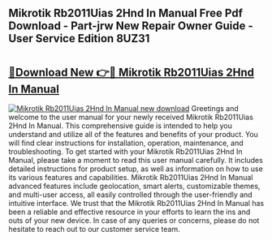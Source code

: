 ## Mikrotik Rb2011Uias 2Hnd In Manual Free Pdf Download - Part-jrw New Repair Owner Guide - User Service Edition 8UZ31

# <h2><a href="http://cf21714.oget.top/?id=Mikrotik+Rb2011Uias+2Hnd+In+Manual">🔗Download New 👉🔴 Mikrotik Rb2011Uias 2Hnd In Manual</a></h2>

[![Mikrotik Rb2011Uias 2Hnd In Manual new download](https://i.imgur.com/5g1atiW.png)](http://cf21714.oget.top/?id=Mikrotik+Rb2011Uias+2Hnd+In+Manual)
Greetings and welcome to the user manual for your newly received Mikrotik Rb2011Uias 2Hnd In Manual. This comprehensive guide is intended to help you understand and utilize all of the features and benefits of your product. You will find clear instructions for installation, operation, maintenance, and troubleshooting. To get started with your Mikrotik Rb2011Uias 2Hnd In Manual, please take a moment to read this user manual carefully. It includes detailed instructions for product setup, as well as information on how to use its various features and capabilities. Mikrotik Rb2011Uias 2Hnd In Manual advanced features include geolocation, smart alerts, customizable themes, and multi-user access, all easily controlled through the user-friendly and intuitive interface. We trust that the Mikrotik Rb2011Uias 2Hnd In Manual has been a reliable and effective resource in your efforts to learn the ins and outs of your new device. In case of any queries or concerns, please do not hesitate to reach out to our customer service team.
